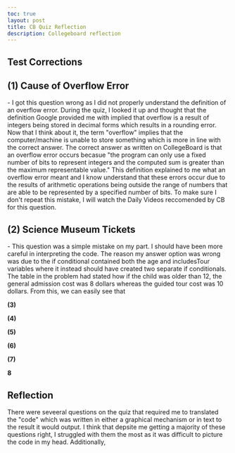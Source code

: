 ```yaml
---
toc: true
layout: post
title: CB Quiz Reflection
description: Collegeboard reflection
---
```


<div>
<h2> Test Corrections </h2>

<h2> (1) Cause of Overflow Error </h2>
- I got this question wrong as I did not properly understand the definition of an overflow error. During the quiz, I looked it up and thought that the definition Google provided me with implied that overflow is a result of integers being stored in decimal forms which results in a rounding error. Now that I think about it, the term "overflow" implies that the computer/machine is unable to store something which is more in line with the correct answer. The correct answer as written on CollegeBoard is that an overflow error occurs becasue "the program can only use a fixed number of bits to represent integers and the computed sum is greater than the maximum representable value." This definition explained to me what an overflow error meant and I know understand that these errors occur due to the results of arithmetic operations being outside the range of numbers that are able to be represented by a specified number of bits. To make sure I don't repeat this mistake, I will watch the Daily Videos reccomended by CB for this question. 

<h2> (2) Science Museum Tickets </h2>
- This question was a simple mistake on my part. I should have been more careful in interpreting the code. The reason my answer option was wrong was due to the if conditional contained both the age and includesTour variables where it instead should have created two separate if conditionals. The table in the problem had stated how if the child was older than 12, the general admission cost was 8 dollars whereas the guided tour cost was 10 dollars. From this, we can easily see that 

**(3)**

**(4)**

**(5)**

**(6)**

**(7)**

**8**

## Reflection

There were seveeral questions on the quiz that required me to translated the "code" which was written in either a graphical mechanism or in text to the result it would output. I think that depsite me getting a majority of these questions right, I struggled with them the most as it was difficult to picture the code in my head. Additionally, 

</div>